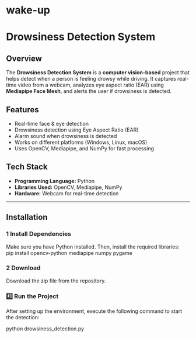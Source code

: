 # wake-up
# Drowsiness Detection System  

##  Overview  
The **Drowsiness Detection System** is a **computer vision-based** project that helps detect when a person is feeling drowsy while driving. It captures real-time video from a webcam, analyzes eye aspect ratio (EAR) using **Mediapipe Face Mesh**, and alerts the user if drowsiness is detected.  

## Features  
-  Real-time face & eye detection
-  Drowsiness detection using Eye Aspect Ratio (EAR)  
-  Alarm sound when drowsiness is detected 
-  Works on different platforms (Windows, Linux, macOS)  
-  Uses OpenCV, Mediapipe, and NumPy for fast processing  

##  Tech Stack  
- **Programming Language:** Python 
- **Libraries Used:** OpenCV, Mediapipe, NumPy  
- **Hardware:** Webcam for real-time detection  

---

## Installation  

### 1️ Install Dependencies  
Make sure you have Python installed. Then, install the required libraries:  
pip install opencv-python mediapipe numpy pygame
### 2️  Download
Download the zip file from the repository.


### 3️⃣ Run the Project  


After setting up the environment, execute the following command to start the detection:  


python drowsiness_detection.py

